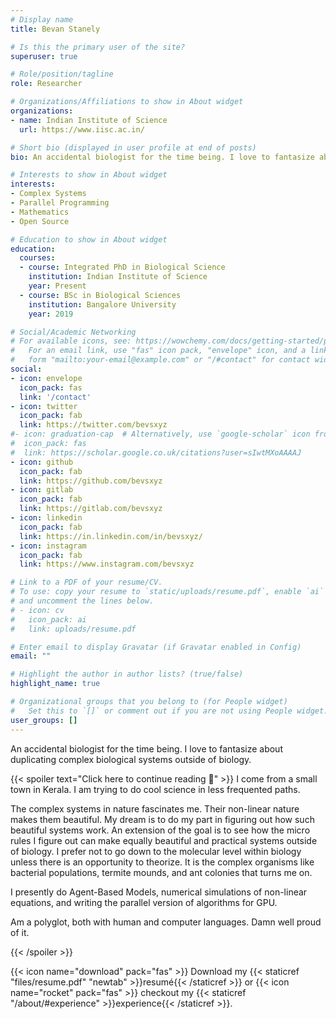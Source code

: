 ```yaml
---
# Display name
title: Bevan Stanely

# Is this the primary user of the site?
superuser: true

# Role/position/tagline
role: Researcher

# Organizations/Affiliations to show in About widget
organizations:
- name: Indian Institute of Science
  url: https://www.iisc.ac.in/

# Short bio (displayed in user profile at end of posts)
bio: An accidental biologist for the time being. I love to fantasize about duplicating complex biological systems outside of biology.

# Interests to show in About widget
interests:
- Complex Systems
- Parallel Programming
- Mathematics
- Open Source

# Education to show in About widget
education:
  courses:
  - course: Integrated PhD in Biological Science
    institution: Indian Institute of Science
    year: Present
  - course: BSc in Biological Sciences
    institution: Bangalore University
    year: 2019

# Social/Academic Networking
# For available icons, see: https://wowchemy.com/docs/getting-started/page-builder/#icons
#   For an email link, use "fas" icon pack, "envelope" icon, and a link in the
#   form "mailto:your-email@example.com" or "/#contact" for contact widget.
social:
- icon: envelope
  icon_pack: fas
  link: '/contact'
- icon: twitter
  icon_pack: fab
  link: https://twitter.com/bevsxyz
#- icon: graduation-cap  # Alternatively, use `google-scholar` icon from `ai` icon pack
#  icon_pack: fas
#  link: https://scholar.google.co.uk/citations?user=sIwtMXoAAAAJ
- icon: github
  icon_pack: fab
  link: https://github.com/bevsxyz
- icon: gitlab
  icon_pack: fab
  link: https://gitlab.com/bevsxyz
- icon: linkedin
  icon_pack: fab
  link: https://in.linkedin.com/in/bevsxyz/
- icon: instagram
  icon_pack: fab
  link: https://www.instagram.com/bevsxyz

# Link to a PDF of your resume/CV.
# To use: copy your resume to `static/uploads/resume.pdf`, enable `ai` icons in `params.toml`, 
# and uncomment the lines below.
# - icon: cv
#   icon_pack: ai
#   link: uploads/resume.pdf

# Enter email to display Gravatar (if Gravatar enabled in Config)
email: ""

# Highlight the author in author lists? (true/false)
highlight_name: true

# Organizational groups that you belong to (for People widget)
#   Set this to `[]` or comment out if you are not using People widget.
user_groups: []
---
```


An accidental biologist for the time being. I love to fantasize about duplicating complex biological systems outside of biology.

{{< spoiler text="Click here to continue reading :book:" >}}
I come from a small town in Kerala. I am trying to do cool science in less frequented paths.

The complex systems in nature fascinates me.  Their non-linear nature makes them beautiful. My dream is to do my part in figuring out how such beautiful systems work. An extension of the goal is to see how the micro rules I figure out can make equally beautiful and practical systems outside of biology. I prefer not to go down to the molecular level within biology unless there is an opportunity to theorize. It is the complex organisms like bacterial populations, termite mounds, and ant colonies that turns me on.

I presently do Agent-Based Models, numerical simulations of non-linear equations, and writing the parallel version of algorithms for GPU.

Am a polyglot, both with human and computer languages. Damn well proud of it.

{{< /spoiler >}}

{{< icon name="download" pack="fas" >}} Download my {{< staticref "files/resume.pdf" "newtab" >}}resumé{{< /staticref >}} or {{< icon name="rocket" pack="fas" >}} checkout my {{< staticref "/about/#experience" >}}experience{{< /staticref >}}.
